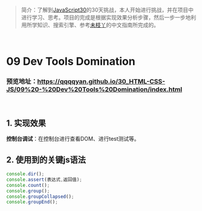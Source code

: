 <br/>

>简介：了解到[JavaScript30](https://javascript30.com)的30天挑战，本人开始进行挑战，并在项目中进行学习、思考。项目的完成是根据实现效果分析步骤，然后一步一步地利用所学知识、搜索引擎、参考[未枝丫](https://github.com/soyaine)的中文指南所完成的。

<br/>

# 09 Dev Tools Domination
### 预览地址：https://qqqqyan.github.io/30_HTML-CSS-JS/09%20-%20Dev%20Tools%20Domination/index.html
<br/>

## 1. 实现效果
**控制台调试**：在控制台进行查看DOM、进行test测试等。

## 2. 使用到的关键js语法
```javascript
console.dir();
console.assert(表达式,返回值);
console.count();
console.group();
console.groupCollapsed();
console.groupEnd();
```
